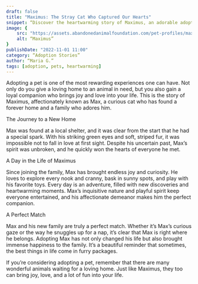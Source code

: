 ```yaml
---
draft: false
title: "Maximus: The Stray Cat Who Captured Our Hearts"
snippet: “Discover the heartwarming story of Maximus, an adorable adopted cat who has found a loving home. Get ready to fall in love with Max’s charming personality and curious nature.”
image: {
    src: "https://assets.abandonedanimalfoundation.com/pet-profiles/max-square-001.jpg",
    alt: “Maximus”
}
publishDate: "2022-11-01 11:00"
category: “Adoption Stories”
author: “Maria G.”
tags: [adoption, pets, heartwarming]
---
```


Adopting a pet is one of the most rewarding experiences one can have. Not only do you give a loving home to an animal in need, but you also gain a loyal companion who brings joy and love into your life. This is the story of Maximus, affectionately known as Max, a curious cat who has found a forever home and a family who adores him.

The Journey to a New Home

Max was found at a local shelter, and it was clear from the start that he had a special spark. With his striking green eyes and soft, striped fur, it was impossible not to fall in love at first sight. Despite his uncertain past, Max’s spirit was unbroken, and he quickly won the hearts of everyone he met.

A Day in the Life of Maximus

Since joining the family, Max has brought endless joy and curiosity. He loves to explore every nook and cranny, bask in sunny spots, and play with his favorite toys. Every day is an adventure, filled with new discoveries and heartwarming moments. Max’s inquisitive nature and playful spirit keep everyone entertained, and his affectionate demeanor makes him the perfect companion.

A Perfect Match

Max and his new family are truly a perfect match. Whether it’s Max’s curious gaze or the way he snuggles up for a nap, it’s clear that Max is right where he belongs. Adopting Max has not only changed his life but also brought immense happiness to the family. It’s a beautiful reminder that sometimes, the best things in life come in furry packages.

If you’re considering adopting a pet, remember that there are many wonderful animals waiting for a loving home. Just like Maximus, they too can bring joy, love, and a lot of fun into your life.



